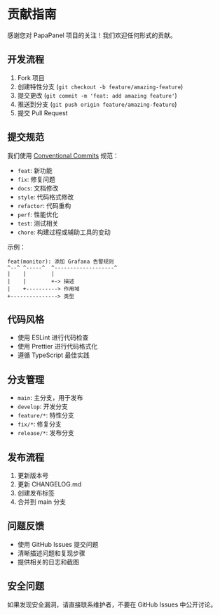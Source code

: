 # 贡献指南

感谢您对 PapaPanel 项目的关注！我们欢迎任何形式的贡献。

## 开发流程

1. Fork 项目
2. 创建特性分支 (`git checkout -b feature/amazing-feature`)
3. 提交更改 (`git commit -m 'feat: add amazing feature'`)
4. 推送到分支 (`git push origin feature/amazing-feature`)
5. 提交 Pull Request

## 提交规范

我们使用 [Conventional Commits](https://www.conventionalcommits.org/) 规范：

- `feat`: 新功能
- `fix`: 修复问题
- `docs`: 文档修改
- `style`: 代码格式修改
- `refactor`: 代码重构
- `perf`: 性能优化
- `test`: 测试相关
- `chore`: 构建过程或辅助工具的变动

示例：
```
feat(monitor): 添加 Grafana 告警规则
^--^ ^-----^  ^-------------------^
|    |        |
|    |        +-> 描述
|    +----------> 作用域
+---------------> 类型
```

## 代码风格

- 使用 ESLint 进行代码检查
- 使用 Prettier 进行代码格式化
- 遵循 TypeScript 最佳实践

## 分支管理

- `main`: 主分支，用于发布
- `develop`: 开发分支
- `feature/*`: 特性分支
- `fix/*`: 修复分支
- `release/*`: 发布分支

## 发布流程

1. 更新版本号
2. 更新 CHANGELOG.md
3. 创建发布标签
4. 合并到 main 分支

## 问题反馈

- 使用 GitHub Issues 提交问题
- 清晰描述问题和复现步骤
- 提供相关的日志和截图

## 安全问题

如果发现安全漏洞，请直接联系维护者，不要在 GitHub Issues 中公开讨论。 